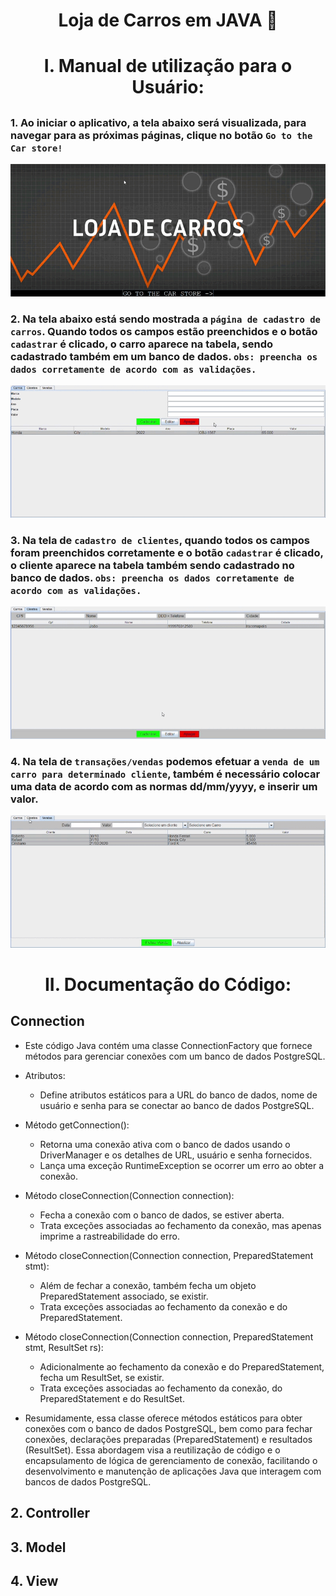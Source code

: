 <h1 align="center"> Loja de Carros em JAVA 🚗 </h1> 


<h1 align="center"> I. Manual de utilização para o Usuário: <h2/>
  
### 1. Ao iniciar o aplicativo, a tela abaixo será visualizada, para navegar para as próximas páginas, clique no botão `Go to the Car store!`
<img src="img\initial_panel.gif" >

### 2. Na tela abaixo está sendo mostrada a `página de cadastro de carros`. Quando todos os campos estão preenchidos e o botão `cadastrar` é clicado, o carro aparece na tabela, sendo cadastrado também em um banco de dados. `obs: preencha os dados corretamente de acordo com as validações.`
<img src="img\carros.gif" >

### 3. Na tela de `cadastro de clientes`, quando todos os campos foram preenchidos corretamente e o botão `cadastrar` é clicado, o cliente aparece na tabela também sendo cadastrado no banco de dados. `obs: preencha os dados corretamente de acordo com as validações.`
<img src="img\clientes.gif">

### 4. Na tela de `transações/vendas` podemos efetuar a `venda de um carro para determinado cliente`, também é necessário colocar uma data de acordo com as normas dd/mm/yyyy, e inserir um valor.
<img src="img\vendas.gif">

<h1 align="center"> II. Documentação do Código: <h2/>

<h2> Connection </h2>

  - Este código Java contém uma classe ConnectionFactory que fornece métodos para gerenciar conexões com um banco de dados PostgreSQL. 

  - Atributos:
    - Define atributos estáticos para a URL do banco de dados, nome de usuário e senha para se conectar ao banco de dados PostgreSQL.

  - Método getConnection():
    - Retorna uma conexão ativa com o banco de dados usando o DriverManager e os detalhes de URL, usuário e senha fornecidos.
    - Lança uma exceção RuntimeException se ocorrer um erro ao obter a conexão.
  
  - Método closeConnection(Connection connection):
    - Fecha a conexão com o banco de dados, se estiver aberta.
    - Trata exceções associadas ao fechamento da conexão, mas apenas imprime a rastreabilidade do erro.

  - Método closeConnection(Connection connection, PreparedStatement stmt):
    - Além de fechar a conexão, também fecha um objeto PreparedStatement associado, se existir.
    - Trata exceções associadas ao fechamento da conexão e do PreparedStatement.
  
  - Método closeConnection(Connection connection, PreparedStatement stmt, ResultSet rs):
    - Adicionalmente ao fechamento da conexão e do PreparedStatement, fecha um ResultSet, se existir.
    - Trata exceções associadas ao fechamento da conexão, do PreparedStatement e do ResultSet.

  - Resumidamente, essa classe oferece métodos estáticos para obter conexões com o banco de dados PostgreSQL, bem como para fechar conexões, declarações preparadas (PreparedStatement) e resultados (ResultSet). Essa abordagem visa a reutilização de código e o encapsulamento de lógica de gerenciamento de conexão, facilitando o desenvolvimento e manutenção de aplicações Java que interagem com bancos de dados PostgreSQL.

## 2. Controller
## 3. Model
## 4. View
